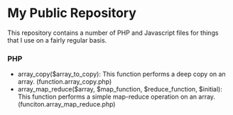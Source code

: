 My Public Repository
====================

This repository contains a number of PHP and Javascript files for things that I use on a fairly regular basis.

### PHP

* array_copy($array_to_copy): This function performs a deep copy on an array. (function.array_copy.php)
* array_map_reduce($array, $map_function, $reduce_function, $initial): This function performs a simple map-reduce operation on an array. (funciton.array_map_reduce.php)
